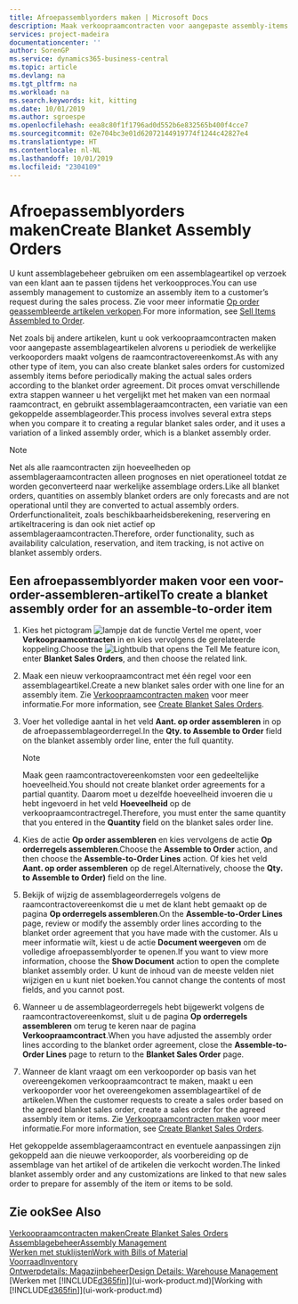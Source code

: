 ```yaml
---
title: Afroepassemblyorders maken | Microsoft Docs
description: Maak verkoopraamcontracten voor aangepaste assembly-items voordat u periodiek de feitelijke verkooporders maakt volgens de raamcontractovereenkomst.
services: project-madeira
documentationcenter: ''
author: SorenGP
ms.service: dynamics365-business-central
ms.topic: article
ms.devlang: na
ms.tgt_pltfrm: na
ms.workload: na
ms.search.keywords: kit, kitting
ms.date: 10/01/2019
ms.author: sgroespe
ms.openlocfilehash: eea8c80f1f1796ad0d552b6e832565b400f4cce7
ms.sourcegitcommit: 02e704bc3e01d62072144919774f1244c42827e4
ms.translationtype: HT
ms.contentlocale: nl-NL
ms.lasthandoff: 10/01/2019
ms.locfileid: "2304109"
---
```

# <a name="create-blanket-assembly-orders"></a><span data-ttu-id="3aa02-103">Afroepassemblyorders maken</span><span class="sxs-lookup"><span data-stu-id="3aa02-103">Create Blanket Assembly Orders</span></span>
<span data-ttu-id="3aa02-104">U kunt assemblagebeheer gebruiken om een assemblageartikel op verzoek van een klant aan te passen tijdens het verkoopproces.</span><span class="sxs-lookup"><span data-stu-id="3aa02-104">You can use assembly management to customize an assembly item to a customer’s request during the sales process.</span></span> <span data-ttu-id="3aa02-105">Zie voor meer informatie [Op order geassembleerde artikelen verkopen](assembly-how-to-sell-items-assembled-to-order.md).</span><span class="sxs-lookup"><span data-stu-id="3aa02-105">For more information, see [Sell Items Assembled to Order](assembly-how-to-sell-items-assembled-to-order.md).</span></span>  

 <span data-ttu-id="3aa02-106">Net zoals bij andere artikelen, kunt u ook verkoopraamcontracten maken voor aangepaste assemblageartikelen alvorens u periodiek de werkelijke verkooporders maakt volgens de raamcontractovereenkomst.</span><span class="sxs-lookup"><span data-stu-id="3aa02-106">As with any other type of item, you can also create blanket sales orders for customized assembly items before periodically making the actual sales orders according to the blanket order agreement.</span></span> <span data-ttu-id="3aa02-107">Dit proces omvat verschillende extra stappen wanneer u het vergelijkt met het maken van een normaal raamcontract, en gebruikt assemblageraamcontracten, een variatie van een gekoppelde assemblageorder.</span><span class="sxs-lookup"><span data-stu-id="3aa02-107">This process involves several extra steps when you compare it to creating a regular blanket sales order, and it uses a variation of a linked assembly order, which is a blanket assembly order.</span></span>

> [!NOTE]  
>  <span data-ttu-id="3aa02-108">Net als alle raamcontracten zijn hoeveelheden op assemblageraamcontracten alleen prognoses en niet operationeel totdat ze worden geconverteerd naar werkelijke assemblage orders.</span><span class="sxs-lookup"><span data-stu-id="3aa02-108">Like all blanket orders, quantities on assembly blanket orders are only forecasts and are not operational until they are converted to actual assembly orders.</span></span> <span data-ttu-id="3aa02-109">Orderfunctionaliteit, zoals beschikbaarheidsberekening, reservering en artikeltracering is dan ook niet actief op assemblageraamcontracten.</span><span class="sxs-lookup"><span data-stu-id="3aa02-109">Therefore, order functionality, such as availability calculation, reservation, and item tracking, is not active on blanket assembly orders.</span></span>  

## <a name="to-create-a-blanket-assembly-order-for-an-assemble-to-order-item"></a><span data-ttu-id="3aa02-110">Een afroepassemblyorder maken voor een voor-order-assembleren-artikel</span><span class="sxs-lookup"><span data-stu-id="3aa02-110">To create a blanket assembly order for an assemble\-to\-order item</span></span>  
1. <span data-ttu-id="3aa02-111">Kies het pictogram ![lampje dat de functie Vertel me opent](media/ui-search/search_small.png "Vertel me wat u wilt doen"), voer **Verkoopraamcontracten** in en kies vervolgens de gerelateerde koppeling.</span><span class="sxs-lookup"><span data-stu-id="3aa02-111">Choose the ![Lightbulb that opens the Tell Me feature](media/ui-search/search_small.png "Tell me what you want to do") icon, enter **Blanket Sales Orders**, and then choose the related link.</span></span>  
2. <span data-ttu-id="3aa02-112">Maak een nieuw verkoopraamcontract met één regel voor een assemblageartikel.</span><span class="sxs-lookup"><span data-stu-id="3aa02-112">Create a new blanket sales order with one line for an assembly item.</span></span> <span data-ttu-id="3aa02-113">Zie [Verkoopraamcontracten maken](sales-how-to-create-blanket-sales-orders.md) voor meer informatie.</span><span class="sxs-lookup"><span data-stu-id="3aa02-113">For more information, see [Create Blanket Sales Orders](sales-how-to-create-blanket-sales-orders.md).</span></span>  
3. <span data-ttu-id="3aa02-114">Voer het volledige aantal in het veld **Aant. op order assembleren** in op de afroepassemblageorderregel.</span><span class="sxs-lookup"><span data-stu-id="3aa02-114">In the **Qty. to Assemble to Order** field on the blanket assembly order line, enter the full quantity.</span></span>

    > [!NOTE]  
    >  <span data-ttu-id="3aa02-115">Maak geen raamcontractovereenkomsten voor een gedeeltelijke hoeveelheid.</span><span class="sxs-lookup"><span data-stu-id="3aa02-115">You should not create blanket order agreements for a partial quantity.</span></span> <span data-ttu-id="3aa02-116">Daarom moet u dezelfde hoeveelheid invoeren die u hebt ingevoerd in het veld **Hoeveelheid** op de verkoopraamcontractregel.</span><span class="sxs-lookup"><span data-stu-id="3aa02-116">Therefore, you must enter the same quantity that you entered in the **Quantity** field on the blanket sales order line.</span></span>  

4. <span data-ttu-id="3aa02-117">Kies de actie **Op order assembleren** en kies vervolgens de actie **Op orderregels assembleren**.</span><span class="sxs-lookup"><span data-stu-id="3aa02-117">Choose the **Assemble to Order** action, and then choose the **Assemble-to-Order Lines** action.</span></span> <span data-ttu-id="3aa02-118">Of kies het veld **Aant. op order assembleren** op de regel.</span><span class="sxs-lookup"><span data-stu-id="3aa02-118">Alternatively, choose the **Qty. to Assemble to Order)** field on the line.</span></span>  
5. <span data-ttu-id="3aa02-119">Bekijk of wijzig de assemblageorderregels volgens de raamcontractovereenkomst die u met de klant hebt gemaakt op de pagina **Op orderregels assembleren**.</span><span class="sxs-lookup"><span data-stu-id="3aa02-119">On the **Assemble-to-Order Lines** page, review or modify the assembly order lines according to the blanket order agreement that you have made with the customer.</span></span> <span data-ttu-id="3aa02-120">Als u meer informatie wilt, kiest u de actie **Document weergeven** om de volledige afroepassemblyorder te openen.</span><span class="sxs-lookup"><span data-stu-id="3aa02-120">If you want to view more information, choose the **Show Document** action to open the complete blanket assembly order.</span></span> <span data-ttu-id="3aa02-121">U kunt de inhoud van de meeste velden niet wijzigen en u kunt niet boeken.</span><span class="sxs-lookup"><span data-stu-id="3aa02-121">You cannot change the contents of most fields, and you cannot post.</span></span>  
6. <span data-ttu-id="3aa02-122">Wanneer u de assemblageorderregels hebt bijgewerkt volgens de raamcontractovereenkomst, sluit u de pagina **Op orderregels assembleren** om terug te keren naar de pagina **Verkoopraamcontract**.</span><span class="sxs-lookup"><span data-stu-id="3aa02-122">When you have adjusted the assembly order lines according to the blanket order agreement, close the **Assemble-to-Order Lines** page to return to the **Blanket Sales Order** page.</span></span>  
7. <span data-ttu-id="3aa02-123">Wanneer de klant vraagt om een verkooporder op basis van het overeengekomen verkoopraamcontract te maken, maakt u een verkooporder voor het overeengekomen assemblageartikel of de artikelen.</span><span class="sxs-lookup"><span data-stu-id="3aa02-123">When the customer requests to create a sales order based on the agreed blanket sales order, create a sales order for the agreed assembly item or items.</span></span> <span data-ttu-id="3aa02-124">Zie [Verkoopraamcontracten maken](sales-how-to-create-blanket-sales-orders.md) voor meer informatie.</span><span class="sxs-lookup"><span data-stu-id="3aa02-124">For more information, see [Create Blanket Sales Orders](sales-how-to-create-blanket-sales-orders.md).</span></span>

<span data-ttu-id="3aa02-125">Het gekoppelde assemblageraamcontract en eventuele aanpassingen zijn gekoppeld aan die nieuwe verkooporder, als voorbereiding op de assemblage van het artikel of de artikelen die verkocht worden.</span><span class="sxs-lookup"><span data-stu-id="3aa02-125">The linked blanket assembly order and any customizations are linked to that new sales order to prepare for assembly of the item or items to be sold.</span></span>  

## <a name="see-also"></a><span data-ttu-id="3aa02-126">Zie ook</span><span class="sxs-lookup"><span data-stu-id="3aa02-126">See Also</span></span>
[<span data-ttu-id="3aa02-127">Verkoopraamcontracten maken</span><span class="sxs-lookup"><span data-stu-id="3aa02-127">Create Blanket Sales Orders</span></span>](sales-how-to-create-blanket-sales-orders.md)  
[<span data-ttu-id="3aa02-128">Assemblagebeheer</span><span class="sxs-lookup"><span data-stu-id="3aa02-128">Assembly Management</span></span>](assembly-assemble-items.md)  
[<span data-ttu-id="3aa02-129">Werken met stuklijsten</span><span class="sxs-lookup"><span data-stu-id="3aa02-129">Work with Bills of Material</span></span>](inventory-how-work-BOMs.md)  
[<span data-ttu-id="3aa02-130">Voorraad</span><span class="sxs-lookup"><span data-stu-id="3aa02-130">Inventory</span></span>](inventory-manage-inventory.md)  
[<span data-ttu-id="3aa02-131">Ontwerpdetails: Magazijnbeheer</span><span class="sxs-lookup"><span data-stu-id="3aa02-131">Design Details: Warehouse Management</span></span>](design-details-warehouse-management.md)  
<span data-ttu-id="3aa02-132">[Werken met [!INCLUDE[d365fin](includes/d365fin_md.md)]](ui-work-product.md)</span><span class="sxs-lookup"><span data-stu-id="3aa02-132">[Working with [!INCLUDE[d365fin](includes/d365fin_md.md)]](ui-work-product.md)</span></span>
